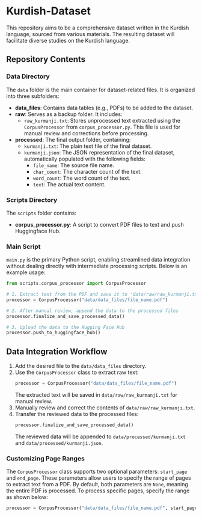 # Kurdish-Dataset

This repository aims to be a comprehensive dataset written in the Kurdish language, sourced from various materials. The resulting dataset will facilitate diverse studies on the Kurdish language.

## Repository Contents

### Data Directory
The `data` folder is the main container for dataset-related files. It is organized into three subfolders:

- **data_files**: Contains data tables (e.g., PDFs) to be added to the dataset.
- **raw**: Serves as a backup folder. It includes:
  - `raw_kurmanji.txt`: Stores unprocessed text extracted using the `CorpusProcessor` from `corpus_processor.py`. This file is used for manual review and corrections before processing.
- **processed**: The final output folder, containing:
  - `kurmanji.txt`: The plain text file of the final dataset.
  - `kurmanji.json`: The JSON representation of the final dataset, automatically populated with the following fields:
    - `file_name`: The source file name.
    - `char_count`: The character count of the text.
    - `word_count`: The word count of the text.
    - `text`: The actual text content.

### Scripts Directory
The `scripts` folder contains:
- **corpus_processor.py**: A script to convert PDF files to text and push Huggingface Hub.

### Main Script
`main.py` is the primary Python script, enabling streamlined data integration without dealing directly with intermediate processing scripts. Below is an example usage:

```python
from scripts.corpus_processor import CorpusProcessor

# 1. Extract text from the PDF and save it to 'data/raw/raw_kurmanji.txt'
processor = CorpusProcessor("data/data_files/file_name.pdf")

# 2. After manual review, append the data to the processed files
processor.finalize_and_save_processed_data()

# 3. Upload the data to the Hugging Face Hub
processor.push_to_huggingface_hub()
```

## Data Integration Workflow
1. Add the desired file to the `data/data_files` directory.
2. Use the `CorpusProcessor` class to extract raw text:
   ```python
   processor = CorpusProcessor("data/data_files/file_name.pdf")
   ```
   The extracted text will be saved in `data/raw/raw_kurmanji.txt` for manual review.
3. Manually review and correct the contents of `data/raw/raw_kurmanji.txt`.
4. Transfer the reviewed data to the processed files:
   ```python
   processor.finalize_and_save_processed_data()
   ```
   The reviewed data will be appended to `data/processed/kurmanji.txt` and `data/processed/kurmanji.json`.

### Customizing Page Ranges
The `CorpusProcessor` class supports two optional parameters: `start_page` and `end_page`. These parameters allow users to specify the range of pages to extract text from a PDF. By default, both parameters are `None`, meaning the entire PDF is processed. To process specific pages, specify the range as shown below:

```python
processor = CorpusProcessor("data/data_files/file_name.pdf", start_page=1, end_page=5)
```
